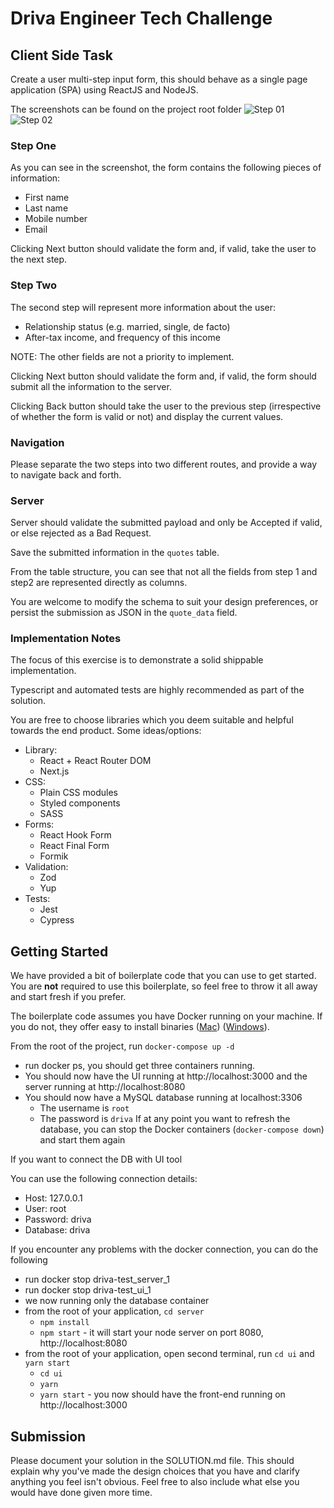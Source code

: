 
# Driva Engineer Tech Challenge 

## Client Side Task
Create a user multi-step input form, this should behave as a single page application (SPA) using ReactJS and NodeJS.

The screenshots can be found on the project root folder
![Step 01](/step1.png?raw=true "Step One")
![Step 02](/step1.png?raw=true "Step Two")

### Step One
As you can see in the screenshot, the form contains the following pieces of information:
* First name
* Last name
* Mobile number
* Email

Clicking Next button should validate the form and, if valid, take the user to the next step.

### Step Two
The second step will represent more information about the user:
* Relationship status (e.g. married, single, de facto)
* After-tax income, and frequency of this income

NOTE: The other fields are not a priority to implement.

Clicking Next button should validate the form and, if valid, the form should submit all the information to the server.

Clicking Back button should take the user to the previous step (irrespective of whether the form is valid or not) and display the current values.

### Navigation
Please separate the two steps into two different routes, and provide a way to navigate back and forth.

### Server
Server should validate the submitted payload and only be Accepted if valid, or else rejected as a Bad Request.

Save the submitted information in the `quotes` table.

From the table structure, you can see that not all the fields from step 1 and step2 are represented directly as columns. 

You are welcome to modify the schema to suit your design preferences, or persist the submission as JSON in the `quote_data` field.

### Implementation Notes
The focus of this exercise is to demonstrate a solid shippable implementation.

Typescript and automated tests are highly recommended as part of the solution.

You are free to choose libraries which you deem suitable and helpful towards the end product. Some ideas/options:

* Library:
  * React + React Router DOM
  * Next.js
* CSS:
  * Plain CSS modules
  * Styled components
  * SASS
* Forms:
  * React Hook Form
  * React Final Form
  * Formik
* Validation:
  * Zod
  * Yup
* Tests:
  * Jest
  * Cypress
 

## Getting Started
We have provided a bit of boilerplate code that you can use to get started.  You are **not** required to use this boilerplate, so feel free to throw it all away and start fresh if you prefer.

The boilerplate code assumes you have Docker running on your machine.  If you do not, they offer easy to install binaries ([Mac](https://docs.docker.com/docker-for-mac/install/)) ([Windows](https://docs.docker.com/docker-for-windows/install/)).

From the root of the project, run `docker-compose up -d`
* run docker ps, you should get three containers running.
* You should now have the UI running at http://localhost:3000 and the server running at http://localhost:8080
* You should now have a MySQL database running at localhost:3306
    * The username is `root`
    * The password is `driva`
If at any point you want to refresh the database, you can stop the Docker containers (`docker-compose down`) and start them again

If you want to connect the DB with UI tool

You can use the following connection details:
- Host: 127.0.0.1
- User: root
- Password: driva  
- Database: driva

If you encounter any problems with the docker connection,
you can do the following
- run docker stop driva-test_server_1 
- run docker stop driva-test_ui_1
- we now running only the database container
- from the root of your application, `cd server`
  - `npm install`
  - `npm start` -  it will start your node server on port 8080, http://localhost:8080
- from the root of your application, open second terminal, run `cd ui` and `yarn start`
  - `cd ui`
  - `yarn`
  - `yarn start` - you now should have the front-end running on http://localhost:3000


## Submission
Please document your solution in the SOLUTION.md file.  This should explain why you've made the design choices that you have and clarify anything you feel isn't obvious.  Feel free to also include what else you would have done given more time.
